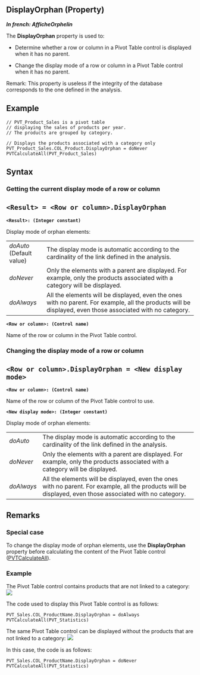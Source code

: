 
## DisplayOrphan (Property)

***In french: AfficheOrphelin***
	



<a name="XUse"></a>
<a name="Use"></a>
<a name="description"></a>
The **DisplayOrphan** property is used to: 

- Determine whether a row or column in a Pivot Table control is displayed when it has no parent. 

- Change the display mode of a row or column in a Pivot Table control when it has no parent. 




Remark: This property is useless if the integrity of the database corresponds to the one defined in the analysis. 
<a name="Example1"></a>
<a name="sample_code"></a>

## Example


```wl
// PVT_Product_Sales is a pivot table 
// displaying the sales of products per year. 
// The products are grouped by category. 

// Displays the products associated with a category only
PVT_Product_Sales.COL_Product.DisplayOrphan = doNever 
PVTCalculateAll(PVT_Product_Sales)
```

<a name="XSYNTAX"></a>

## Syntax
<a name="SYNTAX1"></a>

### Getting the current display mode of a row or column

`<Result> = <Row or column>.DisplayOrphan`
---

**`<Result>: (Integer constant)`**

Display mode of orphan elements: 


|   |   |
| --- | --- |
| *doAuto*<br>(Default value) | The display mode is automatic according to the cardinality of the link defined in the analysis. |
| *doNever* | Only the elements with a parent are displayed. For example, only the products associated with a category will be displayed. |
| *doAlways* | All the elements will be displayed, even the ones with no parent. For example, all the products will be displayed, even those associated with no category. |



**`<Row or column>: (Control name)`**

Name of the row or column in the Pivot Table control. 


<a name="SYNTAX2"></a>

### Changing the display mode of a row or column

`<Row or column>.DisplayOrphan = <New display mode>`
---

**`<Row or column>: (Control name)`**

Name of the row or column of the Pivot Table control to use. 

**`<New display mode>: (Integer constant)`**

Display mode of orphan elements: 


|   |   |
| --- | --- |
| *doAuto* | The display mode is automatic according to the cardinality of the link defined in the analysis. |
| *doNever* | Only the elements with a parent are displayed. For example, only the products associated with a category will be displayed. |
| *doAlways* | All the elements will be displayed, even the ones with no parent. For example, all the products will be displayed, even those associated with no category. |





<a name="NOTE0"></a>
<a name="NOTE0_1"></a>

## Remarks


### Special case
<a name="special_case_ELTPARAGRAPHE000075"></a>

To change the display mode of orphan elements, use the **DisplayOrphan** property before calculating the content of the Pivot Table control ([PVTCalculateAll](../WDLang1/1000020539.md)).  


### Example
<a name="example_ELTPARAGRAPHE000085"></a>

The Pivot Table control contains products that are not linked to a category: ![](https://doc.pcsoft.fr/en-US/images/image.awp?langid=3&name=TCD_Orphelin1.gif)


The code used to display this Pivot Table control is as follows: 


```wl
PVT_Sales.COL_ProductName.DisplayOrphan = doAlways
PVTCalculateAll(PVT_Statistics)
```


The same Pivot Table control can be displayed without the products that are not linked to a category: ![](https://doc.pcsoft.fr/en-US/images/image.awp?langid=3&name=TCD_Orphelin2.gif)


In this case, the code is as follows: 


```wl
PVT_Sales.COL_ProductName.DisplayOrphan = doNever
PVTCalculateAll(PVT_Statistics)
```



